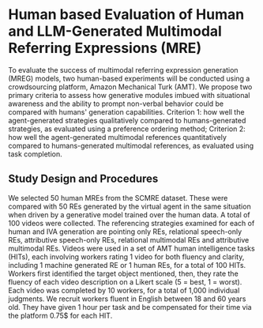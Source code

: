 # Human based Evaluation of Human and LLM-Generated Multimodal Referring Expressions (MRE)

To evaluate the success of multimodal referring expression generation (MREG) models, two human-based experiments will be conducted using a crowdsourcing platform, Amazon Mechanical Turk (AMT). 
We propose two primary criteria to assess how generative modules imbued with situational awareness and the ability to prompt non-verbal behavior could be compared with humans' generation capabilities. 
Criterion 1: how well the agent-generated strategies qualitatively compared to humans-generated strategies, as evaluated using a preference ordering method; 
Criterion 2: how well the agent-generated multimodal references quantitatively compared to humans-generated multimodal references, as evaluated using task completion.

## Study Design and Procedures

We selected 50 human MREs from the SCMRE dataset. These
were compared with 50 REs generated by the virtual agent in the same situation
when driven by a generative model trained over the human data. A total of 100
videos were collected. The referencing strategies examined for each of human and
IVA generation are pointing only REs, relational speech-only REs, attributive
speech-only REs, relational multimodal REs and attributive multimodal REs.
Videos were used in a set of AMT human intelligence tasks (HITs), each involving
workers rating 1 video for both fluency and clarity, including 1 machine generated
RE or 1 human REs, for a total of 100 HITs. Workers first identified the target
object mentioned, then, they rate the fluency of each video description on a
Likert scale (5 = best, 1 = worst). Each video was completed by 10 workers, for a
total of 1,000 individual judgments. We recruit workers fluent in English between
18 and 60 years old. They have given 1 hour per task and be compensated for
their time via the platform 0.75$ for each HIT.
